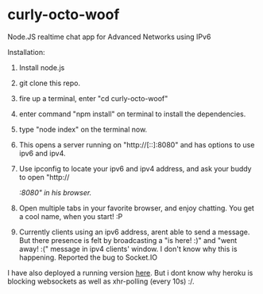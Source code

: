 # curly-octo-woof
Node.JS realtime chat app for Advanced Networks using IPv6


Installation: 
1. Install node.js <br/>

2. git clone this repo. <br/>

3. fire up a terminal, enter "cd curly-octo-woof" <br/>

4. enter command "npm install" on terminal to install the dependencies. <br/>

5. type "node index" on the terminal now. <br/>

6. This opens a server running on "http://[::]:8080" and has options to use ipv6 and ipv4.

7. Use ipconfig to locate your ipv6 and ipv4 address, and ask your buddy to open "http://<ADDRESS>:8080" in his browser. <br/>
8. Open multiple tabs in your favorite browser, and enjoy chatting. You get a cool name, when you start! :P <br/>

9. Currently clients using an ipv6 address, arent able to send a message. But there presence is felt by broadcasting
   a "is here! :)" and "went away! :(" message in ipv4 clients' window. I don't know why this is happening. Reported the bug to Socket.IO <br/>

I have also deployed a running version [here](http://curly-octo-woof.herokuapp.com/). But i dont know why heroku is blocking websockets as well as xhr-polling (every 10s) :/.
